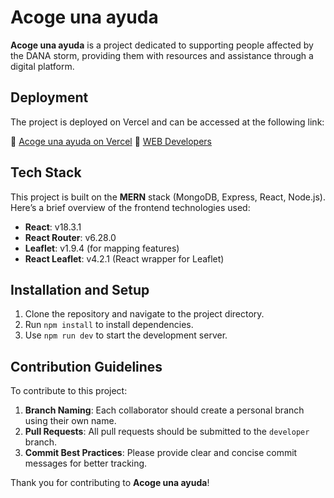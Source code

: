 # Acoge una ayuda

**Acoge una ayuda** is a project dedicated to supporting people affected by the DANA storm, providing them with resources and assistance through a digital platform.

## Deployment

The project is deployed on Vercel and can be accessed at the following link:

🔗 [Acoge una ayuda on Vercel](https://developer-acoge-ayuda.vercel.app/)
🔗 [WEB Developers](https://developer-acoge-ayuda.vercel.app/)

## Tech Stack

This project is built on the **MERN** stack (MongoDB, Express, React, Node.js). Here’s a brief overview of the frontend technologies used:

- **React**: v18.3.1
- **React Router**: v6.28.0
- **Leaflet**: v1.9.4 (for mapping features)
- **React Leaflet**: v4.2.1 (React wrapper for Leaflet)

## Installation and Setup

1. Clone the repository and navigate to the project directory.
2. Run `npm install` to install dependencies.
3. Use `npm run dev` to start the development server.

## Contribution Guidelines

To contribute to this project:

1. **Branch Naming**: Each collaborator should create a personal branch using their own name.
2. **Pull Requests**: All pull requests should be submitted to the `developer` branch.
3. **Commit Best Practices**: Please provide clear and concise commit messages for better tracking.

Thank you for contributing to **Acoge una ayuda**!
